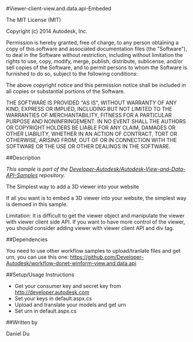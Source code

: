 #Viewer-client-view.and.data.api-Embeded

The MIT License (MIT)

Copyright (c) 2014 Autodesk, Inc.

Permission is hereby granted, free of charge, to any person obtaining a copy
of this software and associated documentation files (the "Software"), to deal
in the Software without restriction, including without limitation the rights
to use, copy, modify, merge, publish, distribute, sublicense, and/or sell
copies of the Software, and to permit persons to whom the Software is
furnished to do so, subject to the following conditions:

The above copyright notice and this permission notice shall be included in all
copies or substantial portions of the Software.

THE SOFTWARE IS PROVIDED "AS IS", WITHOUT WARRANTY OF ANY KIND, EXPRESS OR
IMPLIED, INCLUDING BUT NOT LIMITED TO THE WARRANTIES OF MERCHANTABILITY,
FITNESS FOR A PARTICULAR PURPOSE AND NONINFRINGEMENT. IN NO EVENT SHALL THE
AUTHORS OR COPYRIGHT HOLDERS BE LIABLE FOR ANY CLAIM, DAMAGES OR OTHER
LIABILITY, WHETHER IN AN ACTION OF CONTRACT, TORT OR OTHERWISE, ARISING FROM,
OUT OF OR IN CONNECTION WITH THE SOFTWARE OR THE USE OR OTHER DEALINGS IN THE
SOFTWARE.


##Description

*This sample is part of the [Developer-Autodesk/Autodesk-View-and-Data-API-Samples](https://github.com/Developer-Autodesk/autodesk-view-and-data-api-samples) repository.*

The Simplest way to add a 3D viewer into your website

If all you want is to embed a 3D viewer into your website, the simplest way is demoed in this sample. 

Limitation: It is difficult to get the viewer object and manipulate the viewer with viewer client side API. If you want to have more control of the viewer, you should consider adding viewer with viewer client API and div tag. 

##Dependencies

You need to use other workflow samples to upload/tranlate files and get urn, you can use this one: 
https://github.com/Developer-Autodesk/workflow-donet-winform-view.and.data.api


##Setup/Usage Instructions

* Get your consumer key and secret key from http://developer.autodesk.com
* Set your keys in default.aspx.cs
* Upload and translate your models and get urn
* Set urn in default.aspx.cs


##Written by 

Daniel Du





    
